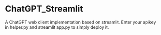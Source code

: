# ChatGPT_Streamlit
A ChatGPT web client implementation based on streamlit.
Enter your apikey in helper.py and streamlit app.py to simply deploy it.
